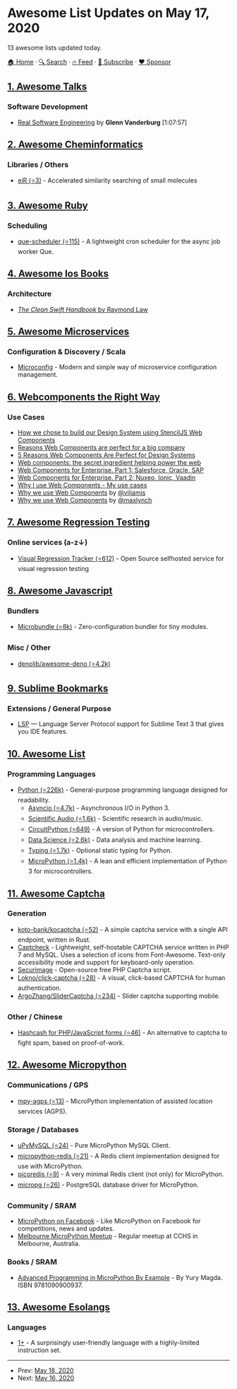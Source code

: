# Awesome List Updates on May 17, 2020

13 awesome lists updated today.

[🏠 Home](/README.md) · [🔍 Search](https://www.trackawesomelist.com/search/) · [🔥 Feed](https://www.trackawesomelist.com/rss.xml) · [📮 Subscribe](https://trackawesomelist.us17.list-manage.com/subscribe?u=d2f0117aa829c83a63ec63c2f&id=36a103854c) · [❤️  Sponsor](https://github.com/sponsors/theowenyoung)



## [1. Awesome Talks](/content/JanVanRyswyck/awesome-talks/README.md)

### Software Development

*   [Real Software Engineering](https://www.youtube.com/watch?v=RhdlBHHimeM) by **Glenn Vanderburg** \[1:07:57]

## [2. Awesome Cheminformatics](/content/hsiaoyi0504/awesome-cheminformatics/README.md)

### Libraries / Others

*   [eiR (⭐3)](https://github.com/girke-lab/eiR) - Accelerated similarity searching of small molecules

## [3. Awesome Ruby](/content/markets/awesome-ruby/README.md)

### Scheduling

*   [que-scheduler (⭐115)](https://github.com/hlascelles/que-scheduler) - A lightweight cron scheduler for the async job worker Que.

## [4. Awesome Ios Books](/content/bystritskiy/awesome-ios-books/README.md)

### Architecture

*   [*The Clean Swift Handbook* by Raymond Law](https://clean-swift.com/handbook)

## [5. Awesome Microservices](/content/mfornos/awesome-microservices/README.md)

### Configuration & Discovery / Scala

*   [Microconfig](https://microconfig.io) - Modern and simple way of microservice configuration management.

## [6. Webcomponents the Right Way](/content/mateusortiz/webcomponents-the-right-way/README.md)

### Use Cases

*   [How we chose to build our Design System using StencilJS Web Components](https://medium.com/8451/how-we-chose-to-build-our-design-system-using-stenciljs-web-components-4878c36743c5)
*   [Reasons Web Components are perfect for a big company](https://medium.com/@sergicontre/reasons-web-components-are-perfect-for-a-big-company-28790d712ad5)
*   [5 Reasons Web Components Are Perfect for Design Systems](https://ionicframework.com/blog/5-reasons-web-components-are-perfect-for-design-systems/)
*   [Web components: the secret ingredient helping power the web](https://web.dev/web-components-io-2019/)
*   [Web Components for Enterprise. Part 1: Salesforce, Oracle, SAP](https://dev.to/webpadawan/web-components-for-enterprise-part-1-salesforce-oracle-sap-e70)
*   [Web Components for Enterprise. Part 2: Nuxeo, Ionic, Vaadin](https://dev.to/webpadawan/web-components-for-enterprise-part-2-nuxeo-ionic-vaadin-22l7)
*   [Why I use Web Components - My use cases](https://dev.to/shihn/why-i-use-web-components-my-use-cases-1nip)
*   [Why we use Web Components](https://viljamis.com/2019/why-we-use-web-components/) by [@viljamis](https://twitter.com/viljamis)
*   [Why we use Web Components](https://dev.to/ionic/why-we-use-web-components-2c1i) by [@maxlynch](https://twitter.com/maxlynch)

## [7. Awesome Regression Testing](/content/mojoaxel/awesome-regression-testing/README.md)

### Online services (a-z↓)

*   [Visual Regression Tracker (⭐612)](https://github.com/Visual-Regression-Tracker/Visual-Regression-Tracker) - Open Source selfhosted service for visual regression testing

## [8. Awesome Javascript](/content/sorrycc/awesome-javascript/README.md)

### Bundlers

*   [Microbundle (⭐8k)](https://github.com/developit/microbundle) - Zero-configuration bundler for tiny modules.

### Misc / Other

*   [denolib/awesome-deno (⭐4.2k)](https://github.com/denolib/awesome-deno)

## [9. Sublime Bookmarks](/content/dreikanter/sublime-bookmarks/README.md)

### Extensions / General Purpose

*   [LSP](https://packagecontrol.io/packages/LSP) — Language Server Protocol support for Sublime Text 3 that gives you IDE features.

## [10. Awesome List](/content/sindresorhus/awesome/README.md)

### Programming Languages

*   [Python (⭐226k)](https://github.com/vinta/awesome-python#readme) - General-purpose programming language designed for readability.
    *   [Asyncio (⭐4.7k)](https://github.com/timofurrer/awesome-asyncio#readme) - Asynchronous I/O in Python 3.
    *   [Scientific Audio (⭐1.6k)](https://github.com/faroit/awesome-python-scientific-audio#readme) - Scientific research in audio/music.
    *   [CircuitPython (⭐649)](https://github.com/adafruit/awesome-circuitpython#readme) - A version of Python for microcontrollers.
    *   [Data Science (⭐2.6k)](https://github.com/krzjoa/awesome-python-data-science#readme) - Data analysis and machine learning.
    *   [Typing (⭐1.7k)](https://github.com/typeddjango/awesome-python-typing#readme) - Optional static typing for Python.
    *   [MicroPython (⭐1.4k)](https://github.com/mcauser/awesome-micropython#readme) - A lean and efficient implementation of Python 3 for microcontrollers.

## [11. Awesome Captcha](/content/ZYSzys/awesome-captcha/README.md)

### Generation

*   [koto-bank/kocaptcha (⭐52)](https://github.com/koto-bank/kocaptcha) - A simple captcha service with a single API endpoint, written in Rust.
*   [Captcheck](https://captcheck.netsyms.com) - Lightweight, self-hostable CAPTCHA service written in PHP 7 and MySQL. Uses a selection of icons from Font-Awesome. Text-only accessibility mode and support for keyboard-only operation.
*   [Securimage](https://www.phpcaptcha.org) - Open-source free PHP Captcha script.
*   [Lokno/click-captcha (⭐28)](https://github.com/Lokno/click-captcha) - A visual, click-based CAPTCHA for human authentication.
*   [ArgoZhang/SliderCaptcha (⭐234)](https://github.com/ArgoZhang/SliderCaptcha) - Slider captcha supporting mobile.

### Other / Chinese

*   [Hashcash for PHP/JavaScript forms (⭐46)](https://github.com/007/hashcash-js) - An alternative to captcha to fight spam, based on proof-of-work.

## [12. Awesome Micropython](/content/mcauser/awesome-micropython/README.md)

### Communications / GPS

*   [mpy-agps (⭐13)](https://github.com/pulkin/mpy-agps) - MicroPython implementation of assisted location services (AGPS).

### Storage / Databases

*   [uPyMySQL (⭐24)](https://github.com/dvrhax/uPyMySQL) - Pure MicroPython MySQL Client.
*   [micropython-redis (⭐21)](https://github.com/dwighthubbard/micropython-redis) - A Redis client implementation designed for use with MicroPython.
*   [picoredis (⭐9)](https://github.com/SpotlightKid/picoredis) - A very minimal Redis client (not only) for MicroPython.
*   [micropg (⭐26)](https://github.com/nakagami/micropg) - PostgreSQL database driver for MicroPython.

### Community / SRAM

*   [MicroPython on Facebook](https://www.facebook.com/micropython) - Like MicroPython on Facebook for competitions, news and updates.
*   [Melbourne MicroPython Meetup](https://www.meetup.com/en-AU/MicroPython-Meetup) - Regular meetup at CCHS in Melbourne, Australia.

### Books / SRAM

*   [Advanced Programming in MicroPython By Example](https://www.amazon.com/Advanced-Programming-MicroPython-Example-Magda/dp/1090900937) - By Yury Magda. ISBN 9781090900937.

## [13. Awesome Esolangs](/content/angrykoala/awesome-esolangs/README.md)

### Languages

*   [1+](https://esolangs.org/wiki/1%2B) - A surprisingly user-friendly language with a highly-limited instruction set.

---

- Prev: [May 18, 2020](/content/2020/05/18/README.md)
- Next: [May 16, 2020](/content/2020/05/16/README.md)